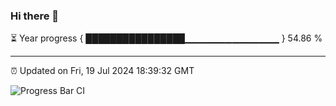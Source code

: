 ### Hi there 👋

⏳ Year progress { ████████████████▁▁▁▁▁▁▁▁▁▁▁▁▁▁ } 54.86 %

---

⏰ Updated on Fri, 19 Jul 2024 18:39:32 GMT

![Progress Bar CI](https://github.com/IshwaranRudhara/GIT-ACTION/workflows/Progress%20Bar%20CI/badge.svg)
